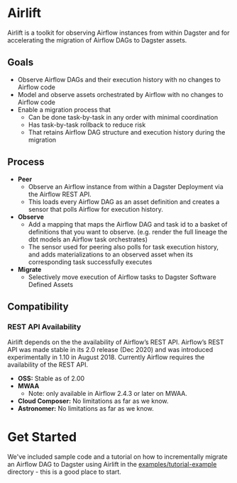 # Airlift

Airlift is a toolkit for observing Airflow instances from within Dagster and for accelerating the migration of Airflow DAGs to Dagster assets.

## Goals

* Observe Airflow DAGs and their execution history with no changes to Airflow code
* Model and observe assets orchestrated by Airflow with no changes to Airflow code
* Enable a migration process that
  * Can be done task-by-task in any order with minimal coordination
  * Has task-by-task rollback to reduce risk
  * That retains Airflow DAG structure and execution history during the migration

## Process

* **Peer**
  * Observe an Airflow instance from within a Dagster Deployment via the Airflow REST API.
  * This loads every Airflow DAG as an asset definition and creates a sensor that polls Airflow for execution history.
* **Observe**
  * Add a mapping that maps the Airflow DAG and task id to a basket of definitions that you want to observe. (e.g. render the full lineage the dbt models an Airflow task orchestrates)
  * The sensor used for peering also polls for task execution history, and adds materializations to an observed asset when its corresponding task successfully executes
* **Migrate**
  * Selectively move execution of Airflow tasks to Dagster Software Defined Assets

## Compatibility

### REST API Availability

Airlift depends on the the availability of Airflow’s REST API. Airflow’s REST API was made stable in its 2.0 release (Dec 2020) and was introduced experimentally in 1.10 in August 2018. Currently Airflow requires the availability of the REST API.

* **OSS:** Stable as of 2.00
* **MWAA**
  * Note: only available in Airflow 2.4.3 or later on MWAA.
* **Cloud Composer:** No limitations as far as we know.
* **Astronomer:** No limitations as far as we know.

# Get Started

We've included sample code and a tutorial on how to incrementally migrate an Airflow DAG to Dagster using Airlift in the [examples/tutorial-example](./examples/tutorial-example/) directory - this is a good place to start.
